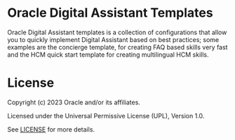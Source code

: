 # Oracle Digital Assistant Templates
 
Oracle Digital Assistant templates is a collection of configurations that allow you to quickly implement Digital Assistant based on best practices; some examples are the concierge template, for creating FAQ based skills very fast and the HCM quick start template for creating multilingual HCM skills.
 

# License

Copyright (c) 2023 Oracle and/or its affiliates.

Licensed under the Universal Permissive License (UPL), Version 1.0.

See [LICENSE](https://github.com/oracle-devrel/technology-engineering/blob/folder-structure/LICENSE) for more details.
